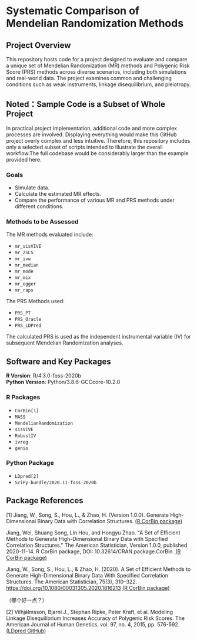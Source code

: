 # Systematic Comparison of Mendelian Randomization Methods

## Project Overview
This repository hosts code for a project designed to evaluate and compare a unique set of Mendelian Randomization (MR) methods and Polygenic Risk Score (PRS) methods across diverse scenarios, including both simulations and real-world data. The project examines common and challenging conditions such as weak instruments, linkage disequilibrium, and pleiotropy.

## Noted：Sample Code is a Subset of Whole Project
In practical project implementation, additional code and more complex processes are involved. Displaying everything would make this GitHub project overly complex and less intuitive. Therefore, this repository includes only a selected subset of scripts intended to illustrate the overall workflow.The full codebase would be considerably larger than the example provided here.

### Goals

- Simulate data.
- Calculate the estimated MR effects.
- Compare the performance of various MR and PRS methods under different conditions.

### Methods to be Assessed

The MR methods evaluated include:
- `mr_sisVIVE`
- `mr_2SLS`
- `mr_ivw`
- `mr_median`
- `mr_mode`
- `mr_mix`
- `mr_egger`
- `mr_raps`

The PRS Methods used:
- `PRS_PT`
- `PRS_Oracle`
- `PRS_LDPred`

The calculated PRS is used as the independent instrumental variable (IV) for subsequent Mendelian Randomization analyses.

## Software and Key Packages

**R Version**: R/4.3.0-foss-2020b  
**Python Version**: Python/3.8.6-GCCcore-10.2.0  

### R Packages
- `CorBin[1]`
- `MASS`
- `MendelianRandomization`
- `sisVIVE`
- `RobustIV`
- `ivreg`
- `genio`


### Python Package
- `LDpred[2]`
- `SciPy-bundle/2020.11-foss-2020b`


## Package References
[1] Jiang, W., Song, S., Hou, L., & Zhao, H. (Version 1.0.0). Generate High-Dimensional Binary Data with Correlation Structures. [(R CorBin package)](https://cran.r-project.org/web/packages/CorBin/index.html)

Jiang, Wei, Shuang Song, Lin Hou, and Hongyu Zhao. "A Set of Efficient Methods to Generate High-Dimensional Binary Data with Specified Correlation Structures." The American Statistician, Version 1.0.0, published 2020-11-14. R CorBin package, DOI: 10.32614/CRAN.package.CorBin. [(R CorBin package)](https://cran.r-project.org/web/packages/CorBin/index.html)

Jiang, W., Song, S., Hou, L., & Zhao, H. (2020). A Set of Efficient Methods to Generate High-Dimensional Binary Data With Specified Correlation Structures. The American Statistician, 75(3), 310–322. https://doi.org/10.1080/00031305.2020.1816213  [(R CorBin package)](https://cran.r-project.org/web/packages/CorBin/index.html)

（哪个好一点？）

[2] Vilhjálmsson, Bjarni J., Stephan Ripke, Peter Kraft, et al. Modeling Linkage Disequilibrium Increases Accuracy of Polygenic Risk Scores. The American Journal of Human Genetics, vol. 97, no. 4, 2015, pp. 576-592.
[(LDpred GitHub)](https://github.com/bvilhjal/ldpred)



